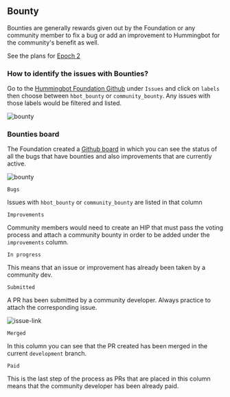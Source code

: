 ## Bounty

Bounties are generally rewards given out by the Foundation or any community member to fix a bug or add an improvement to Hummingbot for the community's benefit as well.

See the plans for [Epoch 2](/governance/epochs/epoch2/)

### How to identify the issues with Bounties?

Go to the [Hummingbot Foundation Github](https://github.com/hummingbot/hummingbot) under `Issues` and click on `labels` then choose between `hbot_bounty` or `community_bounty`. Any issues with those labels would be filtered and listed. 

![bounty ](/assets/img/community-bounty.jpg)


### Bounties board

The Foundation created a [Github board](https://github.com/orgs/hummingbot/projects/7/views/1) in which you can see the status of all the bugs that have bounties and also improvements that are currently active.

![bounty ](/assets/img/bounty-board.jpg)

`Bugs`

Issues with `hbot_bounty` or `community_bounty` are listed in that column

`Improvements`

Community members would need to create an HIP that must pass the voting process and attach a community bounty in order to be added under the `improvements` column.

`In progress`

This means that an issue or improvement has already been taken by a community dev.

`Submitted`

A PR has been submitted by a community developer. Always practice to attach the corresponding issue. 

![issue-link](/assets/img/issue-link.jpg)

`Merged`

In this column you can see that the PR created has been merged in the current `development` branch.

`Paid`

This is the last step of the process as PRs that are placed in this column means that the community developer has been already paid.